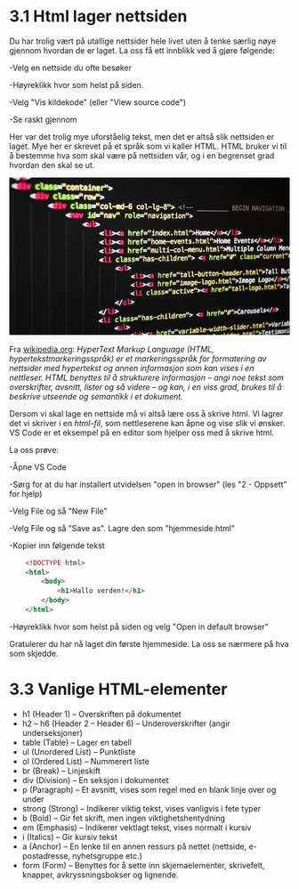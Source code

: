 # 3.1 Html lager nettsiden

Du har trolig vært på utallige nettsider hele livet uten å tenke særlig nøye gjennom hvordan de er laget. La oss få ett innblikk ved å gjøre følgende:

-Velg en nettside du ofte besøker

-Høyreklikk hvor som helst på siden.

-Velg "Vis kildekode" (eller "View source code")

-Se raskt gjennom

Her var det trolig mye uforståelig tekst, men det er altså slik nettsiden er laget. Mye her er skrevet på et språk som vi kaller HTML. HTML bruker vi til å bestemme hva som skal være på nettsiden vår, og i en begrenset grad hvordan den skal se ut.

![alt text](./bilde.jpg "Eksempel på kildekode")

Fra [wikipedia.org](https://no.wikipedia.org/wiki/HTML): _HyperText Markup Language (HTML, hypertekstmarkeringsspråk) er et markeringsspråk for formatering av nettsider med hypertekst og annen informasjon som kan vises i en nettleser.
HTML benyttes til å strukturere informasjon – angi noe tekst som overskrifter, avsnitt, lister og så videre – og kan, i en viss grad, brukes til å beskrive utseende og semantikk i et dokument._

Dersom vi skal lage en nettside må vi altså lære oss å skrive html. Vi lagrer det vi skriver i en _html-fil_, som nettleserene kan åpne og vise slik vi ønsker. VS Code er et eksempel på en editor som hjelper oss med å skrive html. 

La oss prøve:

-Åpne VS Code

-Sørg for at du har installert utvidelsen "open in browser" (les "2 - Oppsett" for hjelp)

-Velg File og så "New File"

-Velg File og så "Save as". Lagre den som "hjemmeside.html"

-Kopier inn følgende tekst

```HTML
    <!DOCTYPE html>
    <html>
        <body>
            <h1>Hallo verden!</h1>
        </body>
    </html>
```

-Høyreklikk hvor som helst på siden og velg "Open in default browser"

Gratulerer du har nå laget din første hjemmeside. La oss se nærmere på hva som skjedde.

# 3.3 Vanlige HTML-elementer

- h1 (Header 1) – Overskriften på dokumentet
- h2 – h6 (Header 2 – Header 6) – Underoverskrifter (angir underseksjoner)
- table (Table) – Lager en tabell
- ul (Unordered List) – Punktliste
- ol (Ordered List) – Nummerert liste
- br (Break) – Linjeskift
- div (Division) – En seksjon i dokumentet
- p (Paragraph) – Et avsnitt, vises som regel med en blank linje over og under
- strong (Strong) – Indikerer viktig tekst, vises vanligvis i fete typer
- b (Bold) – Gir fet skrift, men ingen viktighetshentydning
- em (Emphasis) – Indikerer vektlagt tekst, vises normalt i kursiv
- i (Italics) – Gir kursiv tekst
- a (Anchor) – En lenke til en annen ressurs på nettet (nettside, e-postadresse, nyhetsgruppe etc.)
- form (Form) – Benyttes for å sette inn skjemaelementer, skrivefelt, knapper, avkryssningsbokser og lignende.

